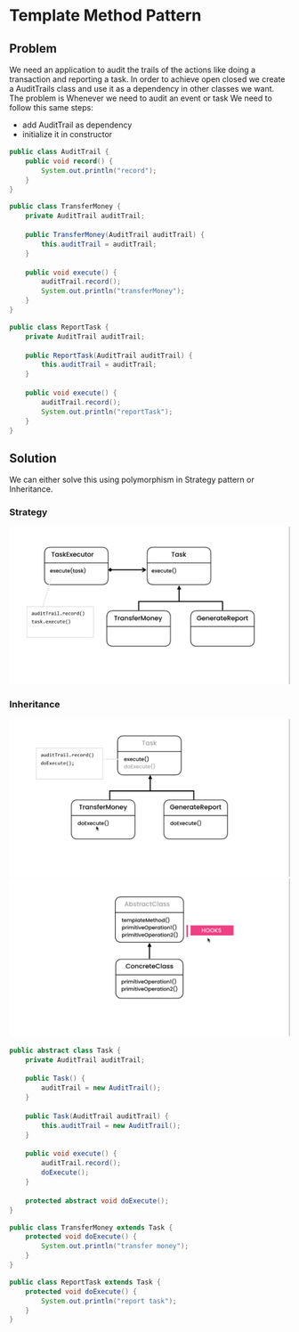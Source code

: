 # Template Method Pattern

## Problem

We need an application to audit the trails of the actions like doing a transaction and reporting a task. In order to
achieve open closed we create a AuditTrails class and use it as a dependency in other classes we want. The problem is
Whenever we need to audit an event or task We need to follow this same steps:

* add AuditTrail as dependency
* initialize it in constructor

```java
public class AuditTrail {
    public void record() {
        System.out.println("record");
    }
}
```

```java
public class TransferMoney {
    private AuditTrail auditTrail;

    public TransferMoney(AuditTrail auditTrail) {
        this.auditTrail = auditTrail;
    }

    public void execute() {
        auditTrail.record();
        System.out.println("transferMoney");
    }
}
```

```java
public class ReportTask {
    private AuditTrail auditTrail;

    public ReportTask(AuditTrail auditTrail) {
        this.auditTrail = auditTrail;
    }

    public void execute() {
        auditTrail.record();
        System.out.println("reportTask");
    }
}
```

## Solution

We can either solve this using polymorphism in Strategy pattern or Inheritance.

### Strategy

![](../../pics/mosh-template1.png)

### Inheritance

![](../../pics/mosh-template2.png)
![](../../pics/mosh-template3.png)

```java
public abstract class Task {
    private AuditTrail auditTrail;

    public Task() {
        auditTrail = new AuditTrail();
    }

    public Task(AuditTrail auditTrail) {
        this.auditTrail = new AuditTrail();
    }

    public void execute() {
        auditTrail.record();
        doExecute();
    }

    protected abstract void doExecute();
}
```

```java
public class TransferMoney extends Task {
    protected void doExecute() {
        System.out.println("transfer money");
    }
}
```

```java
public class ReportTask extends Task {
    protected void doExecute() {
        System.out.println("report task");
    }
}
```
